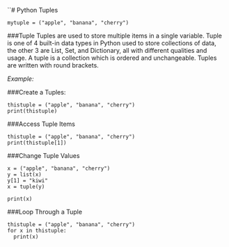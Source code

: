 ``# Python Tuples

````
mytuple = ("apple", "banana", "cherry")
````

###Tuple
Tuples are used to store multiple items in a single variable.
Tuple is one of 4 built-in data types in Python used to store collections of data, the other 3 are List, Set, and Dictionary, all with different qualities and usage.
A tuple is a collection which is ordered and unchangeable.
Tuples are written with round brackets.

_Example:_

###Create a Tuples:
````
thistuple = ("apple", "banana", "cherry")
print(thistuple)
````

###Access Tuple Items
````
thistuple = ("apple", "banana", "cherry")
print(thistuple[1])
````

###Change Tuple Values
````
x = ("apple", "banana", "cherry")
y = list(x)
y[1] = "kiwi"
x = tuple(y)

print(x)
````

###Loop Through a Tuple
````
thistuple = ("apple", "banana", "cherry")
for x in thistuple:
  print(x)
````
